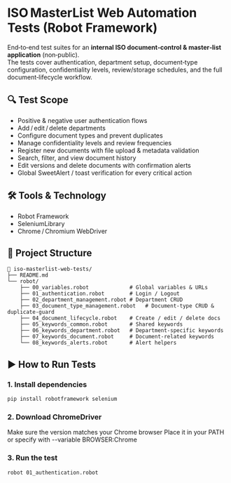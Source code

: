 # ISO MasterList Web Automation Tests (Robot Framework)

End‑to‑end test suites for an **internal ISO document‑control & master‑list application** (non‑public).  
The tests cover authentication, department setup, document‑type configuration, confidentiality levels, review/storage schedules, and the full document‑lifecycle workflow.

## 🔍 Test Scope
- Positive & negative user authentication flows  
- Add / edit / delete departments  
- Configure document types and prevent duplicates  
- Manage confidentiality levels and review frequencies  
- Register new documents with file upload & metadata validation  
- Search, filter, and view document history  
- Edit versions and delete documents with confirmation alerts  
- Global SweetAlert / toast verification for every critical action

## 🛠️ Tools & Technology
- Robot Framework
- SeleniumLibrary
- Chrome / Chromium WebDriver

## 📂 Project Structure
```
📁 iso-masterlist-web-tests/
├── README.md
└── robot/
    ├── 00_variables.robot             # Global variables & URLs
    ├── 01_authentication.robot        # Login / Logout
    ├── 02_department_management.robot # Department CRUD
    ├── 03_document_type_management.robot   # Document‑type CRUD & duplicate‑guard
    ├── 04_document_lifecycle.robot    # Create / edit / delete docs
    ├── 05_keywords_common.robot       # Shared keywords
    ├── 06_keywords_department.robot   # Department‑specific keywords
    ├── 07_keywords_document.robot     # Document‑related keywords
    └── 08_keywords_alerts.robot       # Alert helpers

```

## ▶️ How to Run Tests

### 1. Install dependencies
```bash
pip install robotframework selenium
```

###  2. Download ChromeDriver
Make sure the version matches your Chrome browser
Place it in your PATH or specify with --variable BROWSER:Chrome

###  3. Run the test
```bash
robot 01_authentication.robot
```
